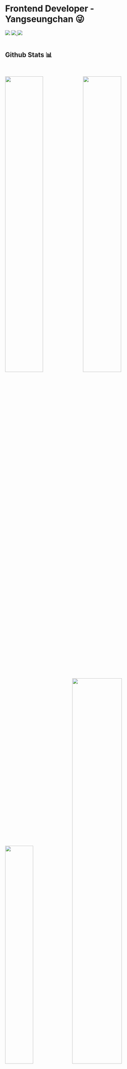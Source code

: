 # Frontend Developer - Yangseungchan 😜

<div>
  <img src="https://hits.seeyoufarm.com/api/count/incr/badge.svg?url=https%3A%2F%2Fgithub.com%2FYangseungchan&count_bg=%23A29BFE&title_bg=%236C5CE7&icon=&icon_color=%23E7E7E7&title=HITS&edge_flat=false"/>
  <a href="https://velog.io/@seungchan__y">
    <img src="https://img.shields.io/badge/-seungchan__y-20C997?style=flat&logo=velog&logoColor=20c997&labelColor=282828">
  </a>
  <a href="https://realdeveloper.pro/yangseungchan">
     <img src="https://img.shields.io/badge/-About Me-512BD4?style=flat&logo=About.me&logoColor=512BD4&labelColor=282828">
  </a>
</div>

</br>

## Github Stats 📊
<br/>

<p align="left">
  <img width="49.5%" src="https://github-readme-stats.vercel.app/api?username=Yangseungchan&show_icons=true&theme=dracula&hide_border=true" />
  <img width="49.5%" src="https://github-readme-streak-stats.herokuapp.com/?user=Yangseungchan&theme=dracula&hide_border=true" />
</p>
<p align="left">
  <img width="42.5%" src="https://github-readme-stats.vercel.app/api/top-langs/?username=Yangseungchan&theme=dracula&layout=compact&hide_border=true" />
  <img width="56.5%" src="https://activity-graph.herokuapp.com/graph?username=Yangseungchan&custom_title=Yangseungchan's%20Contribution%20Graph&theme=dracula&bg_color=282A36&hide_border=true&line=6c5ce7&point=fd79a8" />
</p>
<!--START_SECTION:waka-->
<img src="https://github-readme-stats.vercel.app/api/wakatime?username=Yangseungchan&show_icons=true&theme=dracula&layout=compact&hide_border=true&langs_count=8"></img>
<!--END_SECTION:waka-->



## Tech Stacks 🛠


### Favorite Programming Languages

<p>
  <div align="left">
    <img src="https://img.shields.io/badge/-Typescript-2F71BB?style=for-the-badge&logo=typescript&logoColor=2F71BB&labelColor=282828">
    <img src="https://img.shields.io/badge/-Javascript-f1c40f?style=for-the-badge&logo=javascript&logoColor=f1c40f&labelColor=282828">
    <img src="https://img.shields.io/badge/-Python-3670A0?style=for-the-badge&logo=python&logoColor=3670A0&labelColor=282828">
  </div>
</p>

</br>

### Favorite Library/Framework stacks

<p>
  <div align="left">
    <img src="https://img.shields.io/badge/-React-48dbfb?style=for-the-badge&logo=react&logoColor=48dbfb&labelColor=282828">
    <img src="https://img.shields.io/badge/-NextJS-2d3436?style=for-the-badge&logo=next.js&logoColor=white&labelColor=282828">
    <img src="https://img.shields.io/badge/-Emotion-db7093?style=for-the-badge&logoColor=db7093&labelColor=282828">
    <img src="https://img.shields.io/badge/-MaterialUI-0984e3?style=for-the-badge&logo=mui&logoColor=0984e3&labelColor=282828">
    <img src="https://img.shields.io/badge/-Styled Components-ff6b81?style=for-the-badge&logo=styled-components&logoColor=ff6b81&labelColor=282828">
    <img src="https://img.shields.io/badge/-Sass-FDA7DF?style=for-the-badge&logo=sass&logoColor=FDA7DF&labelColor=282828">
    <img src="https://img.shields.io/badge/-EsLint-8e44ad?style=for-the-badge&logo=eslint&logoColor=8e44ad&labelColor=282828">
    <img src="https://img.shields.io/badge/-Prettier-2c3e50?style=for-the-badge&logo=prettier&logoColor=2c3e50&labelColor=282828">
  </div>
</p>

</br>


### Just experienced tech stacks
<p>
<div align="left">
  <img src="https://img.shields.io/badge/-Docker-82ccdd?style=for-the-badge&logo=docker&logoColor=82ccdd&labelColor=282828"> 
  <img src="https://img.shields.io/badge/-Celery-b8e994?style=for-the-badge&logo=celery&logoColor=b8e994&labelColor=282828">
  <img src="https://img.shields.io/badge/-RabbitMQ-e58e26?style=for-the-badge&logo=rabbitmq&logoColor=e58e26&labelColor=282828">
  <img src="https://img.shields.io/badge/-Scrapy-badc58?style=for-the-badge&logo=scrapy&logoColor=badc58&labelColor=282828"> 
  <img src="https://img.shields.io/badge/-Selenium-4cd137?style=for-the-badge&logo=selenium&logoColor=4cd137&labelColor=282828"> 
</div>
</p>

</br>

### Favorite and using IDEs and Tools

<p>
<div align="left">
  <img src="https://img.shields.io/badge/-Vscode-54a0ff?style=for-the-badge&logo=visual-studio-code&logoColor=54a0ff&labelColor=282828">
  <img src="https://img.shields.io/badge/-Pycharm-b8e994?style=for-the-badge&logo=pycharm&logoColor=b8e994&labelColor=282828"> 
  <img src="https://img.shields.io/badge/-Webstorm-1B9CFC?style=for-the-badge&logo=webstorm&logoColor=1B9CFC&labelColor=282828">
  <img src="https://img.shields.io/badge/-Figma-F24E1E?style=for-the-badge&logo=figma&logoColor=F24E1E&labelColor=282828">
  <img src="https://img.shields.io/badge/-Slack-4A154B?style=for-the-badge&logo=slack&logoColor=4A154B&labelColor=282828">
  <img src="https://img.shields.io/badge/-Gitlab-FC6D26?style=for-the-badge&logo=gitlab&logoColor=FC6D26&labelColor=282828">
</div>
</p>


</br>
</br>

## Baekjoon


[![Solved.ac 프로필](http://mazassumnida.wtf/api/v2/generate_badge?boj=uvzone)](https://solved.ac/uvzone)
